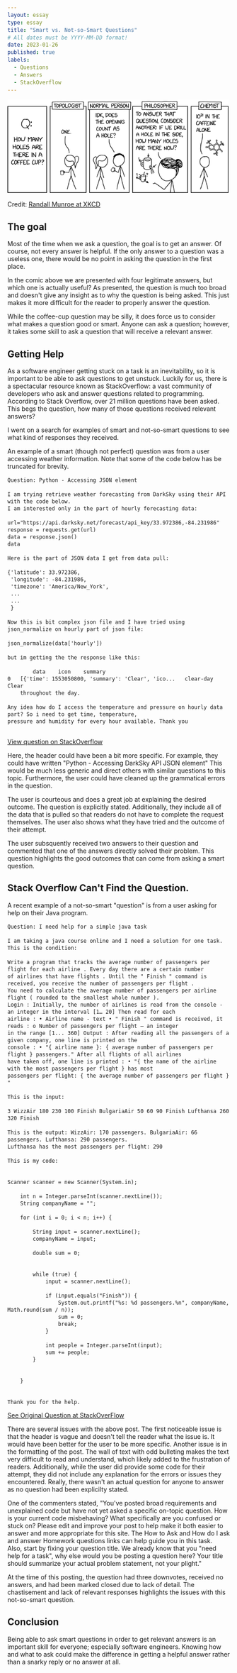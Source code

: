 ```yaml
---
layout: essay
type: essay
title: "Smart vs. Not-so-Smart Questions"
# All dates must be YYYY-MM-DD format!
date: 2023-01-26
published: true
labels:
  - Questions
  - Answers
  - StackOverflow
---
```



<img width="500px" class="img-thumbnail" src="../essays/img/essay02/coffee_cup_holes.png">

Credit: [Randall Munroe at XKCD](https://xkcd.com/2658/)

## The goal
Most of the time when we ask a question, the goal is to get an answer. Of course, not every answer is helpful. If the only answer to a question was a useless one, there would be no point in asking the question in the first place.

In the comic above we are presented with four legitimate answers, but which one is actually useful? As presented, the question is much too broad and doesn't give any insight as to why the question is being asked. This just makes it more difficult for the reader to properly answer the question.

While the coffee-cup question may be silly, it does force us to consider what makes a question good or smart. Anyone can ask a question; however, it takes some skill to ask a question that will receive a relevant answer. 


## Getting Help
As a software engineer getting stuck on a task is an inevitability, so it is important to be able to ask questions to get unstuck. Luckily for us, there is a spectacular resource known as StackOverflow: a vast community of developers who ask and answer questions related to programming. According to Stack Overflow, over 21 million questions have been asked. This begs the question, how many of those questions received relevant answers?

I went on a search for examples of smart and not-so-smart questions to see what kind of responses they received.

An example of a smart (though not perfect) question was from a user accessing weather information.
Note that some of the code below has be truncated for brevity.

```
Question: Python - Accessing JSON element

I am trying retrieve weather forecasting from DarkSky using their API with the code below. 
I am interested only in the part of hourly forecasting data:

url="https://api.darksky.net/forecast/api_key/33.972386,-84.231986"
response = requests.get(url)
data = response.json()
data

Here is the part of JSON data I get from data pull:

{'latitude': 33.972386,
 'longitude': -84.231986,
 'timezone': 'America/New_York',
 ... 
 ...
 }

Now this is bit complex json file and I have tried using json_normalize on hourly part of json file:

json_normalize(data['hourly'])

but im getting the the response like this:

        data    icon    summary
0   [{'time': 1553050800, 'summary': 'Clear', 'ico...   clear-day   Clear 
    throughout the day.

Any idea how do I access the temperature and pressure on hourly data part? So i need to get time, temperature, 
pressure and humidity for every hour available. Thank you


```

[View question on StackOverflow](https://stackoverflow.com/questions/55253260/python-accessing-json-element)

Here, the header could have been a bit more specific. For example, they could have written "Python - Accessing DarkSky API JSON element" This would be much less generic and direct others with similar questions to this topic. Furthermore, the user could have cleaned up the grammatical errors in the question.

The user is courteous and does a great job at explaining the desired outcome. The question is explicitly stated. Additionally, they include all of the data that is pulled so that readers do not have to complete the request themselves. The user also shows what they have tried and the outcome of their attempt. 

The user subsquently received two answers to their question and commented that one of the answers directly solved their problem. This question highlights the good outcomes that can come from asking a smart question.



## Stack Overflow Can't Find the Question.
A recent example of a not-so-smart "question" is from a user asking for help on their Java program.

```
Question: I need help for a simple java task
 
I am taking a java course online and I need a solution for one task. This is the condition:

Write a program that tracks the average number of passengers per flight for each airline . Every day there are a certain number 
of airlines that have flights . Until the " Finish " command is received, you receive the number of passengers per flight . 
You need to calculate the average number of passengers per airline flight ( rounded to the smallest whole number ). 
Login : Initially, the number of airlines is read from the console - an integer in the interval [1… 20] Then read for each 
airline : • Airline name - text • " Finish " command is received, it reads : o Number of passengers per flight – an integer 
in the range [1... 360] Output : After reading all the passengers of a given company, one line is printed on the 
console : • "{ airline name }: { average number of passengers per flight } passengers." After all flights of all airlines 
have taken off, one line is printed : • "{ the name of the airline with the most passengers per flight } has most 
passengers per flight: { the average number of passengers per flight } "

This is the input:

3 WizzAir 180 230 100 Finish BulgariaAir 50 60 90 Finish Lufthansa 260 320 Finish

This is the output: WizzAir: 170 passengers. BulgariaAir: 66 passengers. Lufthansa: 290 passengers. 
Lufthansa has the most passengers per flight: 290

This is my code:


Scanner scanner = new Scanner(System.in);

    int n = Integer.parseInt(scanner.nextLine());
    String companyName = "";

    for (int i = 0; i < n; i++) {

        String input = scanner.nextLine();
        companyName = input;

        double sum = 0;


        while (true) {
            input = scanner.nextLine();

            if (input.equals("Finish")) {
                System.out.printf("%s: %d passengers.%n", companyName, Math.round(sum / n));
                sum = 0;
                break;
            }

            int people = Integer.parseInt(input);
            sum += people;
        }


    }


Thank you for the help.
```

[See Original Question at StackOverFlow](https://stackoverflow.com/revisions/75189194/1)

There are several issues with the above post. The first noticeable issue is that the header is vague and doesn't tell the reader what the issue is. It would have been better for the user to be more specific. Another issue is in the formatting of the post. The wall of text with odd bulleting makes the text very difficult to read and understand, which likely added to the frustration of readers. Additionally, while the user did provide some code for their attempt, they did not include any explanation for the errors or issues they encountered. Really, there wasn't an actual question for anyone to answer as no question had been explicilty stated.

One of the commenters stated, "You've posted broad requirements and unexplained code but have not yet asked a specific on-topic question. How is your current code misbehaving? What specifically are you confused or stuck on? Please edit and improve your post to help make it both easier to answer and more appropriate for this site. The How to Ask and How do I ask and answer Homework questions links can help guide you in this task.<br> Also, start by fixing your question title. We already know that you "need help for a task", why else would you be posting a question here? Your title should summarize your actual problem statement, not your plight."

At the time of this posting, the question had three downvotes, received no answers, and had been marked closed due to lack of detail. The chastisement and lack of relevant responses highlights the issues with this not-so-smart question. 

## Conclusion
Being able to ask smart questions in order to get relevant answers is an important skill for everyone; especially software engineers. Knowing how and what to ask could make the difference in getting a helpful answer rather than a snarky reply or no answer at all.
 




